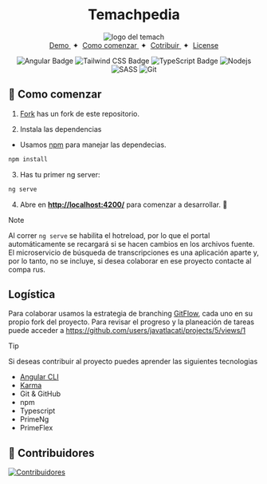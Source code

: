 <div align="center">
<h1> Temachpedia </h1>
<img alt="logo del temach" src="https://styles.redditmedia.com/t5_66pajk/styles/communityIcon_ibogqhlpi8s81.png" />
</div>

<div align="center">
    <a href="http://www.temachpedia.com/" target="_blank">
        Demo
    </a>
    <span>&nbsp;✦&nbsp;</span>
    <a href="#-getting-started">
       Como comenzar
    </a>
    <span>&nbsp;✦&nbsp;</span>
    <a href="#-commands">
        Cotribuir
    </a>
    <span>&nbsp;✦&nbsp;</span>
    <a href="#-license">
        License
    </a>
</div>
<div align="center">

![Angular Badge](https://img.shields.io/badge/Angular-DD0031?logo=angular&logoColor=white&style=flat)
![Tailwind CSS Badge](https://img.shields.io/badge/Tailwind%20CSS-06B6D4?logo=tailwindcss&logoColor=fff&style=flat)
![TypeScript Badge](https://img.shields.io/badge/TypeScript-3178C6?logo=typescript&logoColor=white&style=flat)
![Nodejs](https://img.shields.io/badge/-Nodejs-339933?style=badge&logo=Node.js&logoColor=white)
![SASS](https://img.shields.io/badge/SASS-hotpink.svg?style=badge&logo=SASS&logoColor=white)
![Git](https://img.shields.io/badge/-Git-black?style=badge&logo=git)

</div>


##  🚀 Como comenzar

1. [Fork](https://github.com/javatlacati/temachpedia.git) has un fork de este repositorio.

2. Instala las dependencias

- Usamos [npm](https://npmjs.com) para manejar las dependecias.

```bash
npm install
```
3. Has tu primer  ng server:

```bash
ng serve
```
4. Abre en [**http://localhost:4200/**](http://localhost:4200//) para comenzar a desarrollar. 🚀

> [!NOTE]
> Al correr `ng serve` se habilita el hotreload, por lo que el portal automáticamente se recargará si se hacen cambios en los archivos fuente. El microservicio de búsqueda de transcripciones es una aplicación aparte y, por lo tanto, no se incluye, si desea colaborar en ese proyecto contacte al compa rus.


## Logística

Para colaborar usamos la estrategia de branching [GitFlow](https://www.atlassian.com/git/tutorials/comparing-workflows/gitflow-workflow), cada uno en su propio fork del proyecto.
Para revisar el progreso y la planeación de tareas puede acceder a https://github.com/users/javatlacati/projects/5/views/1

> [!TIP]
> Si deseas contribuir al proyecto puedes aprender las siguientes tecnologias
- [Angular CLI](https://angular.io/cli)
- [Karma](https://karma-runner.github.io)
- Git & GitHub
- npm
- Typescript
- PrimeNg
- PrimeFlex

## 🤝 Contribuidores
[![Contribuidores](https://contrib.rocks/image?repo=javatlacati/temachpedia)](https://github.com/javatlacati/temachpedia/graphs/contributors)



